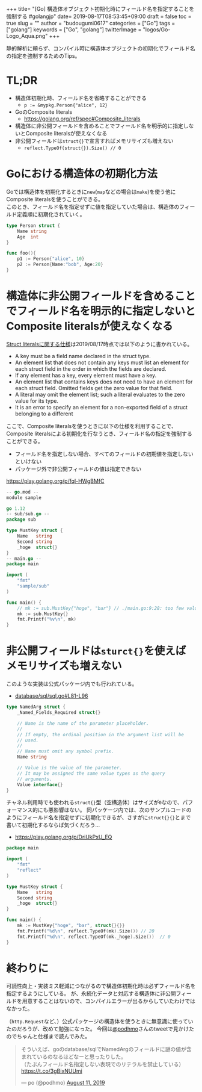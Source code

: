+++
title= "[Go] 構造体オブジェクト初期化時にフィールド名を指定することを強制する #golangjp"
date= 2019-08-17T08:53:45+09:00
draft = false
toc = true
slug = ""
author = "budougumi0617"
categories = ["Go"]
tags = ["golang"]
keywords = ["Go", "golang"]
twitterImage = "logos/Go-Logo_Aqua.png"
+++


静的解析に頼らず、コンパイル時に構造体オブジェクトの初期化でフィールド名の指定を強制するためのTips。

<!--more-->

# TL;DR
- 構造体初期化時、フィールド名を省略することができる
    - `p := &mypkg.Person{"alice", 12}`
- GoのComposite literals
    - https://golang.org/ref/spec#Composite_literals
- 構造体に非公開フィールドを含めることでフィールド名を明示的に指定しないとComposite literalsが使えなくなる
- 非公開フィールドは`struct{}`で宣言すればメモリサイズも増えない
    - `reflect.TypeOf(struct{}).Size() // 0`

# Goにおける構造体の初期化方法
Goでは構造体を初期化するときに`new`(`map`などの場合は`make`)を使う他にComposite literalsを使うことができる。  
このとき、フィールド名を指定せずに値を指定していた場合は、構造体のフィールド定義順に初期化されていく。

```go
type Person struct {
    Name string
    Age  int
}

func foo(){
    p1 := Person{"alice", 10}
    p2 := Person{Name:"bob", Age:20}
}
```


# 構造体に非公開フィールドを含めることでフィールド名を明示的に指定しないとComposite literalsが使えなくなる
[Struct literalsに関する仕様][spec]は2019/08/17時点では以下のように書かれている。

[spec]:https://golang.org/ref/spec#Composite_literals

- A key must be a field name declared in the struct type.
- An element list that does not contain any keys must list an element for each struct field in the order in which the fields are declared.
- If any element has a key, every element must have a key.
- An element list that contains keys does not need to have an element for each struct field. Omitted fields get the zero value for that field.
- A literal may omit the element list; such a literal evaluates to the zero value for its type.
- It is an error to specify an element for a non-exported field of a struct belonging to a different

ここで、Composite literalsを使うときに以下の仕様を利用することで、Composite literalsによる初期化を行なうとき、フィールド名の指定を強制することができる。

- フィールド名を指定しない場合、すべてのフィールドの初期値を指定しないといけない
- パッケージ外で非公開フィールドの値は指定できない

https://play.golang.org/p/fql-HWgBMfC

```go
-- go.mod --
module sample

go 1.12
-- sub/sub.go --
package sub

type MustKey struct {
	Name   string
	Second string
	_hoge  struct{}
}
-- main.go --
package main

import (
	"fmt"
	"sample/sub"
)

func main() {
	// mk := sub.MustKey{"hoge", "bar"} // ./main.go:9:28: too few values in sub.MustKey literal
	mk := sub.MustKey{}
	fmt.Printf("%v\n", mk)
}

```

# 非公開フィールドは`sturct{}`を使えばメモリサイズも増えない
このような実装は公式パッケージ内でも行われている。

- [database/sql/sql.go#L81-L96][sqlgo81]

[sqlgo81]:https://github.com/golang/go/blob/0212f0410f845815f5327a7f2e705891a9598f3d/src/database/sql/sql.go#L81-L96

```go
type NamedArg struct {
	_Named_Fields_Required struct{}

	// Name is the name of the parameter placeholder.
	//
	// If empty, the ordinal position in the argument list will be
	// used.
	//
	// Name must omit any symbol prefix.
	Name string

	// Value is the value of the parameter.
	// It may be assigned the same value types as the query
	// arguments.
	Value interface{}
}
```

チャネル利用時でも使われる`struct{}`型（空構造体）はサイズが`0`なので、パフォーマンス的にも悪影響はない。
同パッケージ内では、次のサンプルコードのようにフィールド名を指定せずに初期化できるが、さすがに`struct{}{}`とまで書いて初期化するならば気づくだろう…

- https://play.golang.org/p/DriUkPxU_EQ

```go
package main

import (
	"fmt"
	"reflect"
)

type MustKey struct {
	Name   string
	Second string
	_hoge  struct{}
}

func main() {
	mk := MustKey{"hoge", "bar", struct{}{}}
	fmt.Printf("%d\n", reflect.TypeOf(mk).Size()) // 20
	fmt.Printf("%d\n", reflect.TypeOf(mk._hoge).Size())  // 0
}
```

# 終わりに
可読性向上・実装ミス軽減につながるので構造体初期化時は必ずフィールド名を指定するようにしている。
が、永続化データと対応する構造体に非公開フィールドを用意することはないので、コンパイルエラーが出るからしていたわけではなかった。  

（`http.Request`など、）公式パッケージの構造体を使うときに無意識に使っていたのだろうが、改めて勉強になった。
今回は[@podhmo](https://twitter.com/podhmo)さんのtweetで見かけたのでちゃんと仕様まで読んでみた。

<blockquote class="twitter-tweet"><p lang="ja" dir="ltr">そういえば、goのdatabase/sqlでNamedArgのフィールドに謎の値が含まれているのなるほどなーと思ったりした。<br>（たぶんフィールド名指定しない表現でのリテラルを禁止している）<a href="https://t.co/3gBixNUUmi">https://t.co/3gBixNUUmi</a></p>&mdash; po (@podhmo) <a href="https://twitter.com/podhmo/status/1160550001791000576?ref_src=twsrc%5Etfw">August 11, 2019</a></blockquote> <script async src="https://platform.twitter.com/widgets.js" charset="utf-8"></script>


